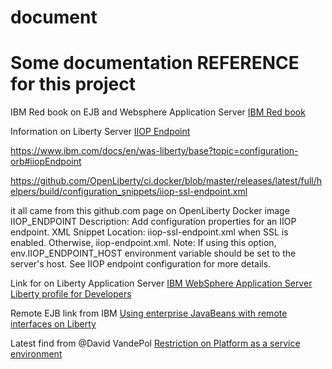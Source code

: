 ﻿# document

# Some documentation REFERENCE for this project

IBM Red book on EJB and Websphere Application Server
[IBM Red book](http://www.redbooks.ibm.com/redbooks/pdfs/sg248076.pdf)

Information on Liberty Server [IIOP Endpoint](https://github.com/OpenLiberty/ci.docker)

https://www.ibm.com/docs/en/was-liberty/base?topic=configuration-orb#iiopEndpoint

https://github.com/OpenLiberty/ci.docker/blob/master/releases/latest/full/helpers/build/configuration_snippets/iiop-ssl-endpoint.xml

it all came from this github.com page on OpenLiberty  Docker image
IIOP_ENDPOINT
Description: Add configuration properties for an IIOP endpoint.
XML Snippet Location: iiop-ssl-endpoint.xml when SSL is enabled. Otherwise, iiop-endpoint.xml.
Note: If using this option, env.IIOP_ENDPOINT_HOST environment variable should be set to the server's host. See IIOP endpoint configuration for more details.

Link for on Liberty Application Server
[IBM WebSphere Application Server Liberty profile for Developers](http://www.redbooks.ibm.com/redbooks/pdfs/sg248076.pdf)

Remote EJB link from IBM [Using enterprise JavaBeans with remote interfaces on Liberty](https://www.ibm.com/docs/en/was-liberty/nd?topic=liberty-using-enterprise-javabeans-remote-interfaces)

Latest find from @David VandePol
[Restriction on Platform as a service environment](https://www.ibm.com/docs/en/was-liberty/base?topic=liberty-paas-environment-considerations-setting-up)
